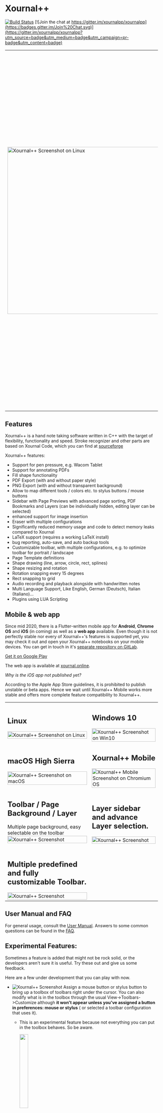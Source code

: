 # Xournal++

[![Build Status](https://dev.azure.com/xournalpp/xournalpp/_apis/build/status/CI?branchName=master)](https://dev.azure.com/xournalpp/xournalpp/_build/latest?definitionId=1&branchName=master)
[![Join the chat at https://gitter.im/xournalpp/xournalpp](https://badges.gitter.im/Join%20Chat.svg)](https://gitter.im/xournalpp/xournalpp?utm_source=badge&utm_medium=badge&utm_campaign=pr-badge&utm_content=badge)

<table border="0px" ><tr><td width = 600px>

<img src="readme/main.png" width=550px% title="Xournal++ Screenshot on Linux"/>

</td><td>

## Shout out - Translators Needed!

Recently we revisited the settings dialog to improve the feeling and usability.
While doing that we also added better descriptions, for which we require
new translations.

Partial translations, which need to be updated:

- Czech
- Polish
- Chinese

Full translations for all languages not mentioned previously **except**:

- English
- German
- Italian

If you would like to help us improve the localization of Xournal++ take a look at [our Crowdin project](https://crowdin.com/project/xournalpp). If you are interested in translating a new language, contact us on [Gitter](https://gitter.im/xournalpp/xournalpp) or create a new issue and we will unlock the language on Crowdin.

**Thanks in advance!**

</td></tr></table>

## Features

Xournal++ is a hand note taking software written in C++ with the target of flexibility, functionality and speed.
Stroke recognizer and other parts are based on Xournal Code, which you can find at [sourceforge](http://sourceforge.net/projects/xournal/)

Xournal++ features:

- Support for pen pressure, e.g. Wacom Tablet
- Support for annotating PDFs
- Fill shape functionality
- PDF Export (with and without paper style)
- PNG Export (with and without transparent background)
- Allow to map different tools / colors etc. to stylus buttons / mouse buttons
- Sidebar with Page Previews with advanced page sorting, PDF Bookmarks and Layers (can be individually hidden, editing layer can be selected)
- enhanced support for image insertion
- Eraser with multiple configurations
- Significantly reduced memory usage and code to detect memory leaks compared to Xournal
- LaTeX support (requires a working LaTeX install)
- bug reporting, auto-save, and auto backup tools
- Customizable toolbar, with multiple configurations, e.g. to optimize toolbar for portrait / landscape
- Page Template definitions
- Shape drawing (line, arrow, circle, rect, splines)
- Shape resizing and rotation
- Rotation snapping every 15 degrees
- Rect snapping to grid
- Audio recording and playback alongside with handwritten notes
- Multi Language Support, Like English, German (Deutsch), Italian (Italiano)...
- Plugins using LUA Scripting

## Mobile & web app

Since mid 2020, there is a Flutter-written mobile app for **Android**, **Chrome OS** and **iOS** (in coming) as well as a **web app** available. Even though it is not perfectly stable nor every of Xournal++'s features is supported yet, you may check it out and open your Xournal++ notebooks on your mobile devices. You can get in touch in it's [separate repository on GitLab](https://gitlab.com/TheOneWithTheBraid/xournalpp_mobile).

[Get it on Google Play](https://play.google.com/store/apps/details?id=online.xournal.mobile)

The web app is available at [xournal.online](https://xournal.online).

_Why is the iOS app not published yet?_

According to the Apple App Store guidelines, it is prohibited to publish unstable or beta apps. Hence we wait until Xournal++ Mobile works more stable and offers more complete feature compatibility to Xournal++.

<table>
<tr>
<td>

## Linux

<img src="readme/main.png" width=100% title="Xournal++ Screenshot on Linux"/>

</td><td>

## Windows 10

<img src="readme/main-win.png" width=100% title="Xournal++ Screenshot on Win10"/>

</td></tr><tr><td>

## macOS High Sierra

<img src="readme/main-mac.png" width=100% title="Xournal++ Screenshot on macOS"/>

</td><td>

## Xournal++ Mobile

<img src="https://gitlab.com/TheOneWithTheBraid/xournalpp_mobile/-/raw/master/fastlane/metadata/android/en_US/images/tenInchScreenshots/03.png" width=100% title="Xournal++ Mobile Screenshot on Chromium OS"/>

</td></tr><tr><td>

## Toolbar / Page Background / Layer

Multiple page background, easy selectable on the toolbar
<img src="readme/background.png" width=100% title="Xournal++ Screenshot"/>

</td><td>

## Layer sidebar and advance Layer selection.

<img src="readme/layer.png" width=100% title="Xournal++ Screenshot"/>

</td></tr><tr><td>

## Multiple predefined and fully customizable Toolbar.

<img src="readme/toolbar.png" width=100% title="Xournal++ Screenshot"/>

</td></tr></table>

## User Manual and FAQ

For general usage, consult the [User
Manual](https://github.com/xournalpp/xournalpp/wiki/User-Manual). Answers to
some common questions can be found in the
[FAQ](https://github.com/xournalpp/xournalpp/wiki/Frequently-Asked-Questions-&-Problem-Solving).

## Experimental Features:

Sometimes a feature is added that might not be rock solid, or the developers aren't sure it is useful.
Try these out and give us some feedback.

Here are a few under development that you can play with now.

- <img src="readme/floatingtoolboxmbmenu.png"  title="Xournal++ Screenshot"/> Assign a mouse button or stylus button to bring up a toolbox of toolbars right under the cursor. You can also modify what is in the toolbox through the usual View->Toolbars->Customize although **it won't appear unless you've assigned a button in preferences: mouse or stylus** ( or selected a toolbar configuration that uses it).

  - This is an experimental feature because not everything you can put in the toolbox behaves. So be aware.

    <img src="readme/floatingtoolbox.png" width=25% />

* Keep your eyes out for other experimental features in preferences as seen here:

  DrawingTools: When drawing a box, circle etc simulate ctrl or shift modifiers by the initial direction you move the mouse.

  Action on Tool Tap: Allow a brief tap on the screen to bring up the floating toolbox and/or select an object. May work with pen and highlighter only.

   <img src="readme/moreexperimentals.png" width=50% />

## Installing

The official releases of Xournal++ can be found on the
[Releases](https://github.com/xournalpp/xournalpp/releases) page. We provide
binaries for Debian (Buster), Ubuntu (16.04), MacOS (10.13 and newer), and
Windows. For other Linux distributions (or older/newer ones), we also provide an
AppImage that is binary compatible with any distribution released around or
after Ubuntu 16.04. For installing Xournal++ Mobile on handheld devices, please check out [Xournal++ Mobile's instructions](https://gitlab.com/TheOneWithTheBraid/xournalpp_mobile#try-it-out)

**A note for Ubuntu/Debian users**: The official binaries that we provide are
only compatible with the _specific version of Debian or Ubuntu_ indicated by the
file name. For example, if you are on Ubuntu 20.04, the binary whose name
contains `Ubuntu-xenial` is _only_ compatible with Ubuntu 18.04. If your system
is not one of the specific Debian or Ubuntu versions that are supported by the
official binaries, we recommend you use either the PPA, the Flatpak, or the
AppImage.

There is also an _unstable_, [automated nightly
release](https://github.com/xournalpp/xournalpp/releases/tag/nightly) that
includes the very latest features and bug fixes.

With the help of the community, Xournal++ is also available on official repositories
of some popular Linux distros and platforms.

### Ubuntu and derivatives

#### Stable PPA
The latest stable version is available via the following [_unofficial_ PPA](https://github.com/xournalpp/xournalpp/issues/1013#issuecomment-692656810):

```bash
sudo add-apt-repository ppa:apandada1/xournalpp-stable
sudo apt update
sudo apt install xournalpp
```

#### Unstable PPA
An _unstable_, nightly release is available for Ubuntu-based distributions via the following PPA:

```bash
sudo add-apt-repository ppa:andreasbutti/xournalpp-master
sudo apt update
sudo apt install xournalpp
```

This PPA is provided by the Xournal++ team. While it has the latest features and
bug fixes, it has also not been tested thoroughly and may break periodically (we
try our best not to break things, though).

### Fedora

The [released version of
xournalpp](https://src.fedoraproject.org/rpms/xournalpp) is available in the
[main repository](https://bodhi.fedoraproject.org/updates/?packages=xournalpp)
via _Software_ application or the following command:

```bash
sudo dnf install xournalpp
```

or

```bash
pkcon install xournalpp
```

The bleeding edge packages synced to xournalpp git master on a daily basis are available from [COPR luya/xournalpp](https://copr.fedorainfracloud.org/coprs/luya/xournalpp/).
[![Copr build status](https://copr.fedorainfracloud.org/coprs/luya/xournalpp/package/xournalpp/status_image/last_build.png)](https://copr.fedorainfracloud.org/coprs/luya/xournalpp/package/xournalpp/)

### openSUSE

On openSUSE Tumbleweed, the released version of Xournal++ is available from the
main repository:

```bash
sudo zypper in xournalpp
```

For openSUSE Leap 15.0 and earlier, use the install link from
[X11:Utilities](https://software.opensuse.org//download.html?project=X11%3AUtilities&package=xournalpp).

For all versions of openSUSE, bleeding edge packages synced to xournalpp git
master on a weekly basis are available from
[home:badshah400:Staging](https://software.opensuse.org//download.html?project=home%3Abadshah400%3AStaging&package=xournalpp).

### Arch Linux

The latest stable release is available [in the [community]
repository](https://www.archlinux.org/packages/community/x86_64/xournalpp/).

To build the latest state of the master branch yourself, use [this AUR
package](https://aur.archlinux.org/packages/xournalpp-git/).

### Solus

The latest stable release is available in the main repository:

```bash
sudo eopkg it xournalpp
```

### Flatpak

The Xournal++ team officially supports a [FlatHub
release](https://flathub.org/apps/details/com.github.xournalpp.xournalpp), which
can be installed with

```bash
flatpak install flathub com.github.xournalpp.xournalpp
```

Note that for Xournal++ to work properly, you must have at least one GTK theme
and one icon theme installed on Flatpak. To enable LaTeX support, you will also
need to install the TeX Live extension:

```bash
flatpak install flathub org.freedesktop.Sdk.Extension.texlive
```

The Flatpak manifest can be found at the [Xournal++ Flatpak packaging
repository](https://github.com/flathub/com.github.xournalpp.xournalpp), and all
Flatpak-related packaging issues should be reported there.

### Android and Chrome OS

Android is supported by Xournal++ Mobile. It can be downloaded either on the [Tags page](https://gitlab.com/TheOneWithTheBraid/xournalpp_mobile/-/tags) or [from Google Play](https://play.google.com/store/apps/details?id=online.xournal.mobile).

### iOS

Unfortunately, the iOS app is not published yet in the Apple App Store. See [here](#mobile--web-app) to learn, why. Anyway, in the [Building section](#building) you can learn how to build an early preview.

### Windows

Official Windows releases are provided on the [Releases
page](https://github.com/xournalpp/xournalpp/releases).

**Notes:**

- Currently, only WinTab drivers are supported. This is due to a limitation with
  the underlying library that we use, GTK.
- There is a GTK bug that prevents stylus input from working correctly. Please start
  Xournal++, touch with the stylus, quit Xournal++ and start again. Then stylus
  input will be working, until you restart Windows. See
  [#659](https://github.com/xournalpp/xournalpp/issues/659).

### Mac OS X

Mac OS X releases are provided on the [Releases
page](https://github.com/xournalpp/xournalpp/releases).

**Notes:**

- There have been compatibility problems with Mac OS X Catalina regarding both
  file permissions and stylus support
  ([#1772](https://github.com/xournalpp/xournalpp/issues/1772) and
  [#1757](https://github.com/xournalpp/xournalpp/issues/1757)). Unfortunately,
  we don't have the resources to adequately support Catalina at this time. Help
  would be appreciated!
- Xournal++ will be delivered with a patched GTK. Else pressure sensitivity will not work on Mac
  [#569](https://github.com/xournalpp/xournalpp/issues/569).

## Building

[Linux Build](readme/LinuxBuild.md)

[Mac Build](readme/MacBuild.md)

[Windows Build](readme/WindowsBuild.md)

[Android Build](https://gitlab.com/TheOneWithTheBraid/xournalpp_mobile#getting-started)

[iOS Build](https://gitlab.com/TheOneWithTheBraid/xournalpp_mobile#getting-started)

## File format

The file format _.xopp is an XML which is .gz compressed. PDFs are not embedded into the file, so if the PDF is deleted, the background is lost. _.xopp is basically the same file format as _.xoj, which is used by Xournal. Therefor Xournal++ reads _.xoj files, and can also export _.xoj. On exporting to _.xoj all Xournal++ specific Extension are lost, like additional Background types.

\*.xopp can theoretically be read by Xournal, as long as you do not use any new feature, Xournal does not open files at all if there are new attributes or unknown values, because of this Xournal++ will add the extension .xopp to all saved files.

All new files will be saved as _.xopp, if an _.xoj file is opened which was created by Xournal, the Save-As dialog will be displayed on save. If the \*.xoj file was by Xournal++ created, Xournal++ overwrite the file on save, and does not change the extension.

**We are currently introducing a new file format that can efficiently store attached PDF files and other attachments internally. We will still allow for attachments that are linked to external files. Please refer to [#937](https://github.com/xournalpp/xournalpp/issues/937) for futher details.**

## Development

For developing new features, write a Ticket, so others know what you are doing.
For development create a fork, and use the master as base. Create a Pull request for each fix.
Do not create big pull requests, as long as you don't break anything features also can be
merged, even if they are not 100% finished.

See [GitHub:xournalpp](http://github.com/xournalpp/xournalpp) for current development. You can also join
our Gitter channel via the badge on top.

Also take a look at our [Coding Conventions](https://github.com/xournalpp/xournalpp/wiki/Coding-conventions)

## Code documentation

The code documentation is generated using Doxygen.

In order to generate the documentation yourself, first install Doxygen and graphviz, i.e.

```bash
sudo apt install doxygen
sudo apt install graphviz
```

on Debian or Ubuntu. Finally, type in `doxygen` in the root directory of the repository.
The documentation can be found in `doc/html` and `doc/latex`. Conveniently display the
documentation with `python3 -m http.server 8000` and visit the shown URL to view the
documentation.
